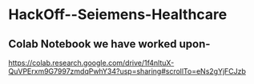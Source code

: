 # HackOff--Seiemens-Healthcare

## Colab Notebook we have worked upon-
https://colab.research.google.com/drive/1f4nltuX-QuVPErxm9G7997zmdqPwhY34?usp=sharing#scrollTo=eNs2gYjFCJzb


